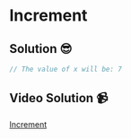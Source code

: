 # Increment

## Solution 😎

```javascript
// The value of x will be: 7
```

## Video Solution 📹

[Increment](https://edpuzzle.com/assignments/6386b30eca67c040c18d944e/watch)
